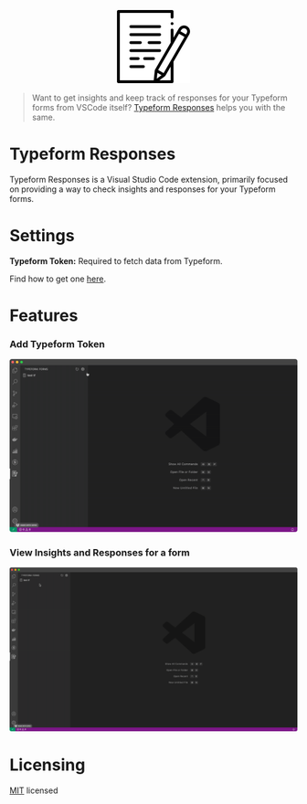 <p align="center">
  <img src="https://raw.githubusercontent.com/piyush-bhatt/vscode-typeform/master/media/icon/icon.png" alt="Typeform Responses Logo" /></a>
</p>

> Want to get insights and keep track of responses for your Typeform forms from VSCode itself? [Typeform Responses](https://marketplace.visualstudio.com/items?itemName=piyush-bhatt.typeform) helps you with the same.

# Typeform Responses

Typeform Responses is a Visual Studio Code extension, primarily focused on providing a way to check insights and responses for your Typeform forms.

# Settings

**Typeform Token:** Required to fetch data from Typeform.

Find how to get one [here](https://developer.typeform.com/get-started/personal-access-token/).

# Features

### Add Typeform Token

<p align="center">
  <img src="https://raw.githubusercontent.com/piyush-bhatt/vscode-typeform/master/media/readme/Add_Token.gif" alt="Add Token" />
</p>

### View Insights and Responses for a form

<p align="center">
  <img src="https://raw.githubusercontent.com/piyush-bhatt/vscode-typeform/master/media/readme/View_Responses.gif" alt="View Responses" />
</p>

# Licensing

[MIT](https://github.com/piyush-bhatt/vscode-typeform/blob/master/LICENSE) licensed
